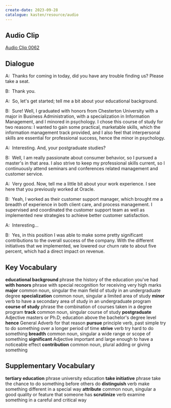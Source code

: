 ```yaml
---
create-date: 2023-09-28
catalogue: kasten/resource/audio
---
```


## Audio Clip
[Audio Clip 0062](https://archive.org/download/englishpod_all/englishpod_0062dg.mp3)

## Dialogue
A:  Thanks for   coming in  today,    did  you  have  any   trouble  finding   us?     Please   take a seat.

B:  Thank you.

A:  So,    let's  get started;    tell  me  a bit  about     your  educational background.

B:  Sure!    Well,   I   graduated   with honors      from  Chesterton University   with  a  major  in  Business Administration,   with  a    specialization   in   Information Management,    and  I   minored   in   psychology.   I   chose   this     course of study      for   two  reasons:    I   wanted    to gain   some   practical,   marketable  skills,    which  the   information management  track   provided,   and   I   also  feel  that  interpersonal skills  are  essential  for   professional success,   hence  the  minor in psychology.

A:  Interesting.    And,    your   postgraduate    studies?

B:  Well,    I  am  really   passionate   about  consumer behavior,    so   I   pursued  a   master's     in  that   area.    I   also   strive  to keep   my   professional skills  current,    so   I   continuously  attend  seminars  and   conferences    related   management  and   customer service.

A:  Very   good.    Now,   tell  me   a little bit  about  your   work experience.     I   see   here that   you  previously   worked   at   Oracle.

B:  Yeah,   I   worked  as   their   customer support manager,   which   brought  me   a   breadth of    experience  in   both   client care,    and   process management.    I   supervised  and   coordinated   the  customer support team   as well as  implemented  new    strategies  to achieve  better   customer  satisfaction.

A:  Interesting...

B:  Yes,   in   this   position  I   was able   to make  some   pretty   significant   contributions  to   the   overall   success  of  the   company.   With   the   different   initiatives  that   we  implemented,   we   lowered  our  churn rate  to  about  five percent,    which   had  a   direct  impact  on  revenue.

## Key Vocabulary
**educational background**   phrase                        the history of the education you've had
**with honors**              phrase                        with special recognition for receiving very high marks
**major**                    common noun, singular         the main field of study in an undergraduate degree
**specialization**           common noun, singular         a limited area of study
**minor**                    verb                          to have a secondary area of study in an undergraduate program
**course of study**          phrase                        the combination of courses taken in a degree program
**track**                    common noun, singular         course of study
**postgraduate**             Adjective                     masters or Ph.D; education above the bachelor's degree level
**hence**                    General Adverb                for that reason
**pursue**                   principle verb, past simple   try to do something over a longer period of time
**strive**                   verb                          try hard to do something
**breadth**                  common noun, singular         a wide range or scope of something
**significant**              Adjective                     important and large enough to have a noticeable effect
**contribution**             common noun, plural           adding or giving something

## Supplementary Vocabulary
**tertiary education**   phrase                  university education
**take initiative**      phrase                  take the chance to do something before others do
**distinguish**          verb                    make something different in a special way
**attribute**            common noun, singular   a good quality or feature that someone has
**scrutinize**           verb                    examine something in a careful and critical way
